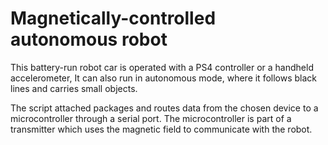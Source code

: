 # Magnetically-controlled autonomous robot

This battery-run robot car is operated with a PS4 controller or a handheld accelerometer,
It can also run in autonomous mode, where it follows black lines and carries small objects.

The script attached packages and routes data from the chosen device to a microcontroller through a serial port.
The microcontroller is part of a transmitter which uses the magnetic field to communicate with the robot.
